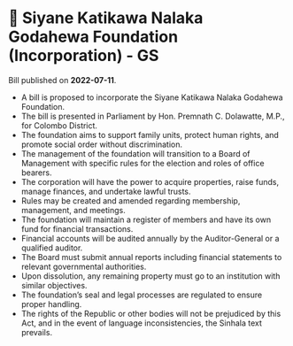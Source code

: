# 📄  Siyane Katikawa Nalaka Godahewa Foundation (Incorporation) - GS

Bill published on **2022-07-11**.

- A bill is proposed to incorporate the Siyane Katikawa Nalaka Godahewa Foundation.
- The bill is presented in Parliament by Hon. Premnath C. Dolawatte, M.P., for Colombo District.
- The foundation aims to support family units, protect human rights, and promote social order without discrimination.
- The management of the foundation will transition to a Board of Management with specific rules for the election and roles of office bearers.
- The corporation will have the power to acquire properties, raise funds, manage finances, and undertake lawful trusts.
- Rules may be created and amended regarding membership, management, and meetings.
- The foundation will maintain a register of members and have its own fund for financial transactions.
- Financial accounts will be audited annually by the Auditor-General or a qualified auditor.
- The Board must submit annual reports including financial statements to relevant governmental authorities.
- Upon dissolution, any remaining property must go to an institution with similar objectives.
- The foundation’s seal and legal processes are regulated to ensure proper handling.
- The rights of the Republic or other bodies will not be prejudiced by this Act, and in the event of language inconsistencies, the Sinhala text prevails.
